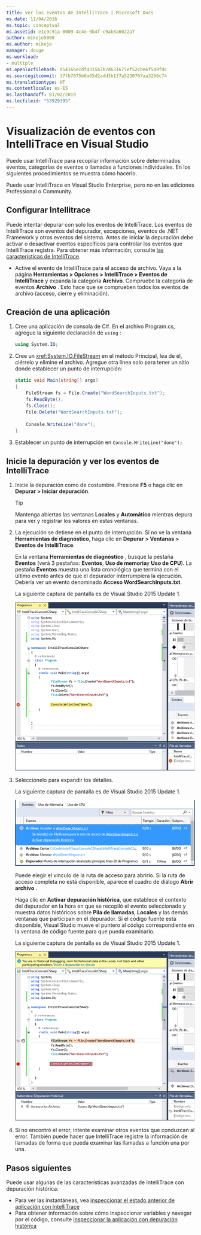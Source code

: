 ```yaml
---
title: Ver los eventos de IntelliTrace | Microsoft Docs
ms.date: 11/04/2016
ms.topic: conceptual
ms.assetid: e1c9c91a-0009-4c4e-9b4f-c9ab3a6022a7
author: mikejo5000
ms.author: mikejo
manager: douge
ms.workload:
- multiple
ms.openlocfilehash: d5416becdf4315b3b7d631675ef52cbe6f509fdc
ms.sourcegitcommit: 37fb7075b0a65d2add3b137a5230767aa3266c74
ms.translationtype: HT
ms.contentlocale: es-ES
ms.lasthandoff: 01/02/2019
ms.locfileid: "53929395"
---
```

# <a name="view-events-with-intellitrace-in-visual-studio"></a>Visualización de eventos con IntelliTrace en Visual Studio
Puede usar IntelliTrace para recopilar información sobre determinados eventos, categorías de eventos o llamadas a funciones individuales. En los siguientes procedimientos se muestra cómo hacerlo.  
  
 Puede usar IntelliTrace en Visual Studio Enterprise, pero no en las ediciones Professional o Community.  
  
##  <a name="GettingStarted"></a> Configurar Intellitrace  
 Puede intentar depurar con solo los eventos de IntelliTrace. Los eventos de IntelliTrace son eventos del depurador, excepciones, eventos de .NET Framework y otros eventos del sistema. Antes de iniciar la depuración debe activar o desactivar eventos específicos para controlar los eventos que IntelliTrace registra. Para obtener más información, consulte [las características de IntelliTrace](../debugger/intellitrace-features.md).  
  
 - Active el evento de IntelliTrace para el acceso de archivo. Vaya a la página **Herramientas > Opciones > IntelliTrace > Eventos de IntelliTrace** y expanda la categoría **Archivo**. Compruebe la categoría de eventos **Archivo** . Esto hace que se comprueben todos los eventos de archivo (acceso, cierre y eliminación).

## <a name="create-your-app"></a>Creación de una aplicación
  
1.  Cree una aplicación de consola de C#. En el archivo Program.cs, agregue la siguiente declaración de `using` :  
  
    ```csharp  
    using System.IO;  
    ```  
  
2.  Cree un <xref:System.IO.FileStream> en el método Principal, lea de él, ciérrelo y elimine el archivo. Agregue otra línea solo para tener un sitio donde establecer un punto de interrupción:  
  
    ```csharp  
    static void Main(string[] args)  
    {  
        FileStream fs = File.Create("WordSearchInputs.txt");  
        fs.ReadByte();  
        fs.Close();  
        File.Delete("WordSearchInputs.txt");  
  
        Console.WriteLine("done");  
    }  
    ```  
  
3.  Establecer un punto de interrupción en `Console.WriteLine("done");`  

## <a name="start-debugging-and-view-intellitrace-events"></a>Inicie la depuración y ver los eventos de IntelliTrace
  
1.  Inicie la depuración como de costumbre. Presione **F5** o haga clic en **Depurar > Iniciar depuración**.  
  
    > [!TIP]
    >  Mantenga abiertas las ventanas **Locales** y **Automático** mientras depura para ver y registrar los valores en estas ventanas.  
  
2.  La ejecución se detiene en el punto de interrupción. Si no ve la ventana **Herramientas de diagnóstico**, haga clic en **Depurar > Ventanas > Eventos de IntelliTrace**.  
  
     En la ventana **Herramientas de diagnóstico** , busque la pestaña **Eventos** (verá 3 pestañas: **Eventos**, **Uso de memoria**y **Uso de CPU**). La pestaña **Eventos** muestra una lista cronológica que termina con el último evento antes de que el depurador interrumpiera la ejecución. Debería ver un evento denominado **Acceso WordSearchInputs.txt**.  
  
     La siguiente captura de pantalla es de Visual Studio 2015 Update 1.  
  
     ![IntelliTrace&#45;Update1](../debugger/media/intellitrace-update1.png "Update1 de IntelliTrace")  
  
3.  Selecciónelo para expandir los detalles.  
  
     La siguiente captura de pantalla es de Visual Studio 2015 Update 1.  
  
     ![IntelliTraceUpdate1&#45;SingleEvent](../debugger/media/intellitraceupdate1-singleevent.png "IntelliTraceUpdate1 SingleEvent")  
  
     Puede elegir el vínculo de la ruta de acceso para abrirlo. Si la ruta de acceso completa no está disponible, aparece el cuadro de diálogo **Abrir archivo** .  
  
     Haga clic en **Activar depuración histórica**, que establece el contexto del depurador en la hora en que se recopiló el evento seleccionado y muestra datos históricos sobre **Pila de llamadas**, **Locales** y las demás ventanas que participan en el depurador. Si el código fuente está disponible, Visual Studio mueve el puntero al código correspondiente en la ventana de código fuente para que pueda examinarlo.  
  
     La siguiente captura de pantalla es de Visual Studio 2015 Update 1.  
  
     ![HistoricalDebugging&#45;Update1](../debugger/media/historicaldebugging-update1.png "HistoricalDebugging Update1")  
  
4.  Si no encontró el error, intente examinar otros eventos que conduzcan al error. También puede hacer que IntelliTrace registre la información de llamadas de forma que pueda examinar las llamadas a función una por una. 
  
## <a name="next-steps"></a>Pasos siguientes

Puede usar algunas de las características avanzadas de IntelliTrace con depuración histórica:

 - Para ver las instantáneas, vea [inspeccionar el estado anterior de aplicación con IntelliTrace](../debugger/view-historical-application-state.md)
 - Para obtener información sobre cómo inspeccionar variables y navegar por el código, consulte [inspeccionar la aplicación con depuración histórica](../debugger/historical-debugging-inspect-app.md)
